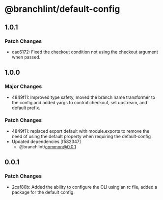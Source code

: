 # @branchlint/default-config

## 1.0.1

### Patch Changes

- cac6172: Fixed the checkout condition not using the checkout argument when passed.

## 1.0.0

### Major Changes

- 4849f11: Improved type safety, moved the branch name transformer to the config and added yargs to control checkout, set upstream, and default prefix.

### Patch Changes

- 4849f11: replaced export default with module.exports to remove the need of using the default property when requiring the default-config
- Updated dependencies [f582347]
  - @branchlint/common@0.0.1

## 0.0.1

### Patch Changes

- 2caf80b: Added the ability to configure the CLI using an rc file, added a package for the default config.
